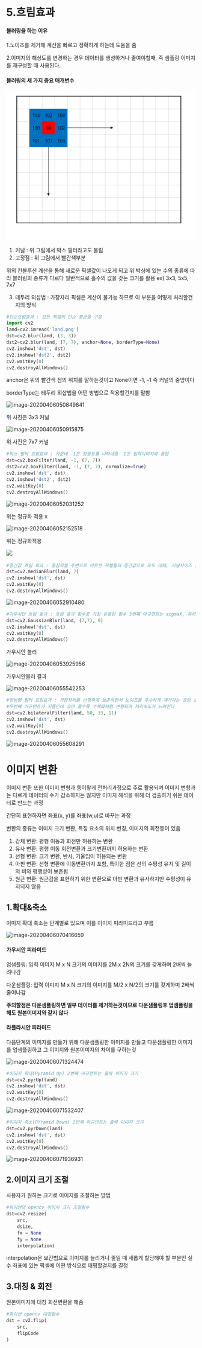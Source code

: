 # 5.흐림효과

#### 블러링을 하는 이유

1.노이즈를 제거해 계산을 빠르고 정확하게 하는데 도움을 줌

2.이미지의 해상도를 변경하는 경우 데이터를 생성하거나 줄여야할때, 즉 샘플링 이미지를 재구성할 때 사용된다.

#### 블러링의 세 가지 중요 매개변수  

![image-20200406045328391](./image-20200406045328391.png)

1. 커널 : 위 그림에서 박스 필터라고도 불림
2. 고정점 : 위 그림에서 빨간색부분



위의 컨볼루션 계산을 통해 새로운 픽셀값이 나오게 되고 위 박싱에 있는 수의 종류에 따라 블러링의 종류가 다르다 일반적으로 홀수의 값을 갖는 크기를 활용 ex) 3x3, 5x5, 7x7



3. 테두리 외삽법 : 가장자리 픽셀은 계산이 불가능 하므로 이 부분을 어떻게 처리할건지의 방식

```python
#단순흐림효과 : 모든 픽셀의 단순 평균을 구함
import cv2
land=cv2.imread('land.png')
dst=cv2.blur(land, (3, 3))
dst2=cv2.blur(land, (7, 7), anchor=None, borderType=None)
cv2.imshow('dst', dst)
cv2.imshow('dst2', dst2)
cv2.waitKey(0)
cv2.destroyAllWindows()
```



anchor은 위의 빨간색 점의 위치를 말하는것이고 None이면 -1, -1 즉 커널의 중앙이다

borderType는 테두리 외삽법을 어떤 방법으로 적용할건지를 말함



![image-20200406050849841](C:\Users\Admin\AppData\Roaming\Typora\typora-user-images\image-20200406050849841.png)

위 사진은 3x3 커널



![image-20200406050915875](C:\Users\Admin\AppData\Roaming\Typora\typora-user-images\image-20200406050915875.png)



위 사진은 7x7 커널





```python
#박스 필터 흐림효과 : 가운데 -1은 정밀도를 나타내줌 -1은 입력이미지와 동일
dst=cv2.boxFilter(land, -1, (7, 7))
dst2=cv2.boxFilter(land, -1, (7, 7), normalize=True)
cv2.imshow('dst', dst)
cv2.imshow('dst2', dst2)
cv2.waitKey(0)
cv2.destroyAllWindows()
```



![image-20200406052031252](C:\Users\Admin\AppData\Roaming\Typora\typora-user-images\image-20200406052031252.png)

위는 정규화 적용 x



![image-20200406052152518](C:\Users\Admin\AppData\Roaming\Typora\typora-user-images\image-20200406052152518.png)



위는 정규화적용



![](C:\Users\Admin\AppData\Roaming\Typora\typora-user-images\image-20200406054606392.png)





```python
#중간값 흐림 효과 : 중심픽셀 주변으로 이웃한 픽셀들의 중간값으로 모두 대체, 커널사이즈 홀수만 가능
dst=cv2.medianBlur(land, 7)
cv2.imshow('dst', dst)
cv2.waitKey(0)
cv2.destroyAllWindows()
```


![image-20200406052910480](C:\Users\Admin\AppData\Roaming\Typora\typora-user-images\image-20200406052910480.png)



```python
#가우시안 흐림 효과 : 흐림 효과 함수중 가장 유용한 함수 3번째 아규먼트는 sigmaX, 특히 3x3 5x5 7x7 크기 커널에대해 우수한 성능을 보여줌
dst=cv2.GaussianBlur(land, (7,7), 0)
cv2.imshow('dst', dst)
cv2.waitKey(0)
cv2.destroyAllWindows()
```



가우시안 블러 

![image-20200406053925956](C:\Users\Admin\AppData\Roaming\Typora\typora-user-images\image-20200406053925956.png)



가우시안블러 결과



![image-20200406055542253](C:\Users\Admin\AppData\Roaming\Typora\typora-user-images\image-20200406055542253.png)







```python
#양방향 필터 흐림효과 : 가장자리를 선명하게 보존하면서 노이즈를 우수하게 제거하는 흐림 효과함수 
#두번째 아규먼트가 지름인데 크면 클수록 수채화처럼 변형되며 처리속도가 느려진다
dst=cv2.bilateralFilter(land, 50, 33, 11)
cv2.imshow('dst', dst)
cv2.waitKey(0)
cv2.destroyAllWindows()
```



![image-20200406055608291](C:\Users\Admin\AppData\Roaming\Typora\typora-user-images\image-20200406055608291.png)







# 이미지 변환

이미지 변환 또한 이미지 변형과 동이랗게 전처리과정으로 주로 활용되며 이미지 변형과는 다르게 데이터의 수가 감소하지는 않지만 이미지 해석을 위해 더 검출하기 쉬운 데이터로 만드는 과정

간단히 표현하자면 좌표(x, y)를 좌표(w,u)로 바꾸는 과정



변환의 종류는 이미지 크기 변환,  특징 요소의 위치 변경, 이미지의 회전등이 있음



1. 강체 변환:  평행 이동과 회전만 허용하는 변환
2. 유사 변환:  평행 이동 회전변환과 크기변환까지 허용하는 변환
3. 선형 변환:  크기 변환, 반사, 기울임이 허용되는 변환
4. 아핀 변환:  선형 변환에 이동변환까지 포함, 특이한 점은 선의 수평성 유지 및 길이의 비와 평행성이 보존됨
5. 원근 변환:  원근감을 표현하기 위한 변환으로 아핀 변환과 유사하지만 수평성이 유지되지 않음



## 1.확대&축소

이미지 확대 축소는 단계별로 있으며 이를 이미지 피라미드라고 부름

![image-20200406070416659](C:\Users\Admin\AppData\Roaming\Typora\typora-user-images\image-20200406070416659.png)

#### 가우시안 피라미드

업샘플링: 입력 이미지 M x N 크기의 이미지를 2M x 2N의 크기를 갖게하며 2배씩 늘려나감



다운샘플링: 입력 이미지 M x N 크기의 이미지를 M/2 x N/2의 크기를 갖게하며 2배씩 줄여나감



**주의할점은 다운샘플링하면 일부 데이터를 제거하는것이므로 다운샘플링후 업샘플링을 해도 원본이미지와 같지 않다**



#### 라플라시안 피라미드

다음단계의 이미지를 만들기 위해 다운샘플링한 이미지를 만들고 다운샘플링한 이미지를 업샘플링하고 그 이미지와 원본이미지의 차이를 구하는것

![image-20200406071324474](C:\Users\Admin\AppData\Roaming\Typora\typora-user-images\image-20200406071324474.png)



```python
#이미지 확대(Pyramid Up) 2번째 아규먼트는 출력 이미지 크기
dst=cv2.pyrUp(land)
cv2.imshow('dst', dst)
cv2.waitKey(0)
cv2.destroyAllWindows()
```



![image-20200406071532407](C:\Users\Admin\AppData\Roaming\Typora\typora-user-images\image-20200406071532407.png)



```python
#이미지 축소(PYramid Down) 2번재 아규먼트는 출력 이미지 크기
dst=cv2.pyrDown(land)
cv2.imshow('dst', dst)
cv2.waitKey(0)
cv2.destroyAllWindows()
```





![image-20200406071936931](C:\Users\Admin\AppData\Roaming\Typora\typora-user-images\image-20200406071936931.png)







##  2.이미지 크기 조절

사용자가 원하는 크기로 이미지를 조절하는 방법



```python
#파이썬의 opencv 이미지 크기 조절함수
dst=cv2.resize(
	src,
	dsize,
	fx = None
	fy = None
	interpolation)
```



interpolation은 보간법으로 이미지를 늘리거나 줄일 때 새롭게 할당해야 할 부분인 실수 좌표에 있는 픽셀에 어떤 방식으로 매핑할걸지를 결정





## 3.대칭 & 회전

원본이미지에 대칭 회전변환을 해줌



```python
#파이썬 opencv 대칭함수
dst = cv2.flip(
	src,
	flipCode
)
```





